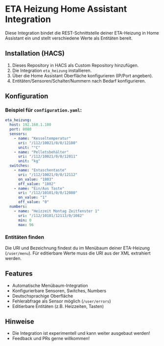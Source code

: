 # ETA Heizung Home Assistant Integration

Diese Integration bindet die REST-Schnittstelle deiner ETA-Heizung in Home Assistant ein und stellt verschiedene Werte als Entitäten bereit.

## Installation (HACS)
1. Dieses Repository in HACS als Custom Repository hinzufügen.
2. Die Integration `eta_heizung` installieren.
3. Über die Home Assistant Oberfläche konfigurieren (IP/Port angeben).
4. Entitäten/Sensoren/Schalter/Nummern nach Bedarf konfigurieren.

## Konfiguration

### Beispiel für `configuration.yaml`:

```yaml
eta_heizung:
  host: 192.168.1.100
  port: 8080
  sensors:
    - name: "Kesseltemperatur"
      uri: "/112/10021/0/0/12180"
      unit: "°C"
    - name: "Pelletsbehälter"
      uri: "/112/10021/0/0/12011"
      unit: "kg"
  switches:
    - name: "Entaschentaste"
      uri: "/112/10021/0/0/12112"
      on_value: "1803"
      off_value: "1802"
    - name: "Ein/Aus Taste"
      uri: "/112/10101/0/0/12080"
      on_value: "1"
      off_value: "0"
  numbers:
    - name: "Heizzeit Montag Zeitfenster 1"
      uri: "/112/10101/12113/0/1082"
      min: 0
      max: 96
```

### Entitäten finden

Die URI und Bezeichnung findest du im Menübaum deiner ETA-Heizung (`/user/menu`). Für editierbare Werte muss die URI aus der XML extrahiert werden.

## Features

- Automatische Menübaum-Integration
- Konfigurierbare Sensoren, Switches, Numbers
- Deutschsprachige Oberfläche
- Fehlerabfrage als Sensor möglich (`/user/errors`)
- Editierbare Entitäten (z.B. Heizzeiten, Tasten)

## Hinweise

- Die Integration ist experimentell und kann weiter ausgebaut werden!
- Feedback und PRs gerne willkommen!
